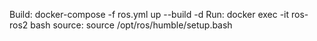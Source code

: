 Build: docker-compose -f ros.yml up --build -d
Run: docker exec -it ros-ros2 bash
source: source /opt/ros/humble/setup.bash
